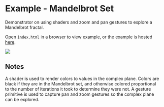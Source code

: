 # Example - Mandelbrot Set

Demonstrator on using shaders and zoom and pan gestures to explore a Mandelbrot fractal.

Open `index.html` in a browser to view example, or the example is hosted [here](https://airladon.github.io/FigureOne/examples/Mandelbrot/index.html).

![](./example.gif)

## Notes

A shader is used to render colors to values in the complex plane. Colors are black if they are in the Mandelbrot set, and otherwise colored proportional to the number of iterations it took to determine they were not. A gesture primitive is used to capture pan and zoom gestures so the complex plane can be explored.
